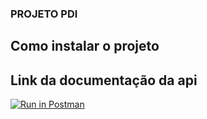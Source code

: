 ### PROJETO PDI

## Como instalar o projeto

## Link da documentação da api

[![Run in Postman](https://run.pstmn.io/button.svg)](https://app.getpostman.com/run-collection/8972fa43b652cf128e81?action=collection%2Fimport)